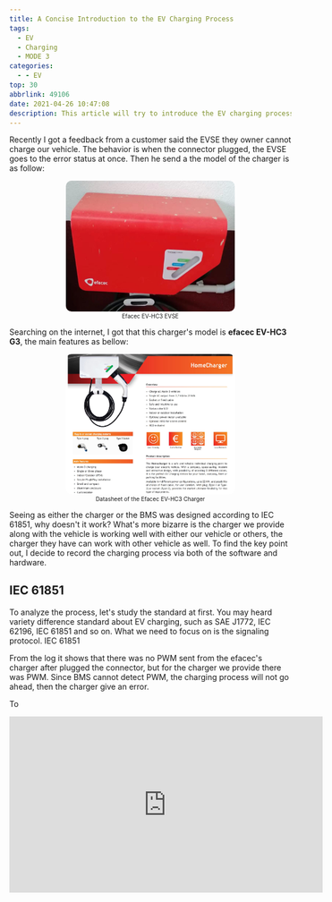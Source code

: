 ```yaml
---
title: A Concise Introduction to the EV Charging Process
tags:
  - EV
  - Charging
  - MODE 3
categories:
  - - EV
top: 30
abbrlink: 49106
date: 2021-04-26 10:47:08
description: This article will try to introduce the EV charging process in a perspicuity manner via a real case.
---
```


<style>
  .box {width:60%; text-align:center; font-size:10px; margin:0 auto;}
  .box img {border-radius: 10px;}
</style>

Recently I got a feedback from a customer said the EVSE they owner cannot charge our vehicle. The behavior is when the connector plugged, the EVSE goes to the error status at once. Then he send a the model of the charger is as follow:

<div class="box">
  <img src="https://raw.githubusercontent.com/CarloHan/pic-blog/master/pictures/20210427142820.jpg" alt="Efacec EV-HC3" />
  Efacec EV-HC3 EVSE
</div>

Searching on the internet, I got that this charger's model is **efacec EV-HC3 G3**, the main features as bellow:

<div class="box">
  <img src="https://raw.githubusercontent.com/CarloHan/pic-blog/master/pictures/20210427162102.jpg" alt="Efacec Charger datasheet" />
  Datasheet of the Efacec EV-HC3 Charger
</div>

Seeing as either the charger or the BMS was designed according to IEC 61851, why doesn't it work? What's more bizarre is the charger we provide along with the vehicle is working well with either our vehicle or others, the charger they have can work with other vehicle as well. To find the key point out, I decide to record the charging process via both of the software and hardware.

## IEC 61851

To analyze the process, let's study the standard at first. You may heard variety difference standard about EV charging, such as SAE J1772, IEC 62196, IEC 61851 and so on. What we need to focus on is the signaling protocol. IEC 61851 

From the log it shows that there was no PWM sent from the efacec's charger after plugged the connector, but for the charger we provide there was PWM. Since BMS cannot detect PWM, the charging process will not go ahead, then the charger give an error.

To 
<iframe width="560" height="315" src="https://www.youtube.com/embed/lEgg_gGY_Pw" title="YouTube video player" frameborder="0" allow="accelerometer; autoplay; clipboard-write; encrypted-media; gyroscope; picture-in-picture" allowfullscreen></iframe>
